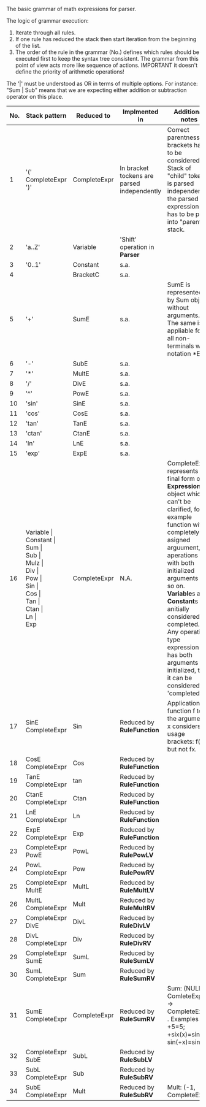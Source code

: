 The basic grammar of math expressions for parser.

The logic of grammar execution:
1. Iterate through all rules. 
2. If one rule has reduced the stack then start iteration from the beginning of the list.
3. The order of the rule in the grammar (No.) defines which rules should be executed first to keep the syntax tree consistent. The grammar from this point of view acts more like sequence of actions. IMPORTANT it doesn't define the priority of arithmetic operations!

The '|' must be understood as OR in terms of multiple options. For instance: "Sum | Sub" means that we are expecting either addition or subtraction operator on this place.

No. |Stack pattern          | Reduced to   | Implmented in | Additional notes
----|-----------------------|--------------|---------------|------------------
1   |'(' CompleteExpr ')'   | CompleteExpr | In bracket tockens are parsed independently | Correct parentness of brackets has to be considered. Stack of "child" tokens is parsed independently, the parsed expression has to be put into "parent" stack.
2   |'a..Z'                 | Variable     | 'Shift' operation in **Parser** | 
3   |'0..1'                 | Constant     | s.a. | 
4   |                       | BracketC     | s.a. | 
5   |'+'                    | SumE         | s.a. | SumE is represented by Sum object without arguments. The same is appliable for all non-terminals with notation *E |
6   |'-'                    | SubE         | s.a. | 
7   |'*'                    | MultE        | s.a. | 
8   |'/'                    | DivE         | s.a. | 
9   |'^'                    | PowE         | s.a. | 
10  |'sin'                  | SinE         | s.a. | 
11  |'cos'                  | CosE         | s.a. | 
12  |'tan'                  | TanE         | s.a. | 
13  |'ctan'                 | CtanE        | s.a. | 
14  |'ln'                   | LnE          | s.a. | 
15  |'exp'                  | ExpE         | s.a. | 
16  |Variable \|<br> Constant   \|<br> Sum \|<br> Sub \|<br> Mulz \|<br> Div \|<br> Pow \|<br> Sin \|<br> Cos \|<br> Tan \|<br> Ctan \|<br> Ln \|<br> Exp | CompleteExpr   | N.A. | CompleteExpr represents the final form of **Expression** object which can't be clarified, for example function with completely asigned arguument, aperations with both initialized arguments and so on. **Variable**s and **Constant**s are anitially considered as completed. Any operation type expression has both arguments initialized, then it can be considered as 'completed'.
17  |SinE CompleteExpr      | Sin          | Reduced by **RuleFunction** | Application of function f to the argument x considers usage brackets: f(x) but not fx.
18  |CosE CompleteExpr      | Cos          | Reduced by **RuleFunction** | 
19  |TanE CompleteExpr      | tan          | Reduced by **RuleFunction** | 
20  |CtanE CompleteExpr     | Ctan         | Reduced by **RuleFunction** | 
21  |LnE CompleteExpr       | Ln           | Reduced by **RuleFunction** | 
22  |ExpE CompleteExpr      | Exp          | Reduced by **RuleFunction** | 
23  |CompleteExpr PowE      | PowL         | Reduced by **RulePowLV**    |
24  |PowL CompleteExpr      | Pow          | Reduced by **RulePowRV**    | 
25  |CompleteExpr MultE     | MultL        | Reduced by **RuleMultLV**   | 
26  |MultL CompleteExpr     | Mult         | Reduced by **RuleMultRV**   | 
27  |CompleteExpr DivE      | DivL         | Reduced by **RuleDivLV**    | 
28  |DivL CompleteExpr      | Div          | Reduced by **RuleDivRV**    | 
29  |CompleteExpr SumE      | SumL         | Reduced by **RuleSumLV**    | 
30  |SumL CompleteExpr      | Sum          | Reduced by **RuleSumRV**    | 
31  |SumE CompleteExpr      | CompleteExpr | Reduced by **RuleSumRV**    | Sum: (NULL, ComleteExpr) -> CompleteExpt . Examples  +5=5; +six(x)=sin(x); sin(+x)=sin(x) 
32  |CompleteExpr SubE      | SubL         | Reduced by **RuleSubLV**    | 
33  |SubL CompleteExpr      | Sub          | Reduced by **RuleSubRV**    | 
34  |SubE CompleteExpr      | Mult         | Reduced by **RuleSubRV**    | Mult: (-1, CompleteExpr) 
